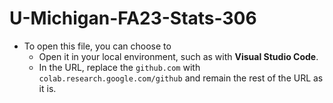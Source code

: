 # U-Michigan-FA23-Stats-306

- To open this file, you can choose to 
    - Open it in your local environment, such as with **Visual Studio Code**. 
    - In the URL, replace the `github.com` with `colab.research.google.com/github` and remain the rest of the URL as it is. 
